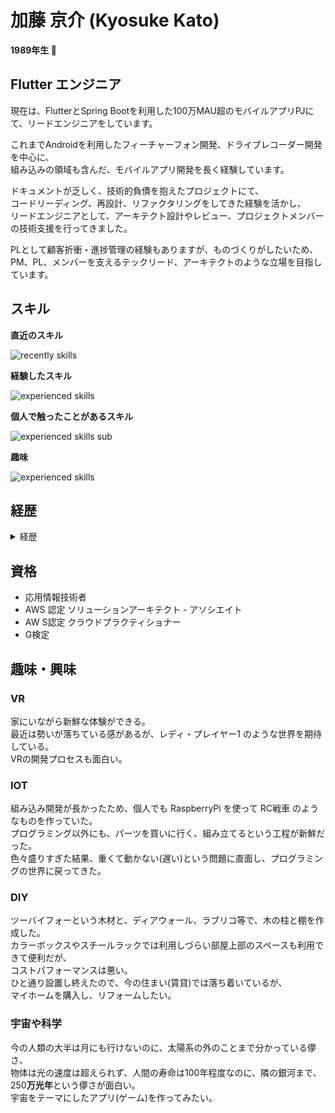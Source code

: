# 加藤 京介 (Kyosuke Kato)
**1989年生 🐍**

Flutter エンジニア
---
現在は、FlutterとSpring Bootを利用した100万MAU超のモバイルアプリPJにて、リードエンジニアをしています。

これまでAndroidを利用したフィーチャーフォン開発、ドライブレコーダー開発を中心に、  
組み込みの領域も含んだ、モバイルアプリ開発を長く経験しています。  

ドキュメントが乏しく、技術的負債を抱えたプロジェクトにて、  
コードリーディング、再設計、リファクタリングをしてきた経験を活かし、  
リードエンジニアとして、アーキテクト設計やレビュー、プロジェクトメンバーの技術支援を行ってきました。  

PLとして顧客折衝・進捗管理の経験もありますが、ものづくりがしたいため、  
PM、PL、メンバーを支えるテックリード、アーキテクトのような立場を目指しています。

## スキル

**直近のスキル**

<img alt="recently skills" src="https://skillicons.dev/icons?perline=6&i=flutter,spring,firebase,aws,git,github" />

**経験したスキル**

<img alt="experienced skills" src="https://skillicons.dev/icons?perline=6&i=androidstudio,java,kotlin,swift" />

**個人で触ったことがあるスキル**

<img alt="experienced skills sub" src="https://skillicons.dev/icons?perline=6&i=ts,js,nodejs,react" />

**趣味**

<img alt="experienced skills" src="https://skillicons.dev/icons?perline=8&i=raspberrypi,unity,unreal" />


## 経歴

<details>

<summary>経歴</summary>

> **中古車検索アプリ開発 （2023/03～現在）**
> - **リードエンジニア**
> - Flutter, Spring Boot, firebase, aws
> - Flutterアプリの設計、開発、運用保守
> - Spring Boot(Java)アプリの設計、開発、運用保守
> - フレームワーク(flutter, spring boot)のバージョンアップ作業
> - プロジェクトメンバーの設計レビュー、コードレビュー、技術相談  
> - アプリのリリース、ブランチの管理
> - リリースプロセス等の改善活動
>  
>  100万MAU超のアプリのFlutterリプレイスに中盤から開発者として参画。  
>  初回リリースを迎えた後は、運用保守のリードエンジニア(テックリード)として、  
>  モバイル(Flutter)、サーバ(Spring Boot)双方の開発および、  
>  10名程度のメンバーのコードレビューや設計相談などに従事。
>  改修の積重ねで蓄積した技術的負債の解消にも取り組んでいる。  
>  💡 フリーランス初案件🧳だが、働き方は、良くも悪くもサラリーマン自体と変わっていない！  

> **アルバムアプリ開発 （2022/04～2023/01: 10ヶ月）**
> - **プロジェクトリーダー**
> - Flutter, firebase, GCP
> - 受注元(顧客)や外部チームとの折衝
> - 要件定義・見積り・設計・開発・テスト
> - 5名程度のプロジェクトメンバー管理
> - 設計レビュー、コードレビュー
> - 若手メンバーの教育担当
>  
>  Flutter製の新規プロジェクトにPLとして従事。  
>  PMが多忙であったり、メンバーに若手が多かったため、  
>  顧客折衝から設計開発、メンバーフォローまで幅広く対応。  
>  
>  💡 貴重な経験ではあったが、人の管理が中心となり、  
>  💡 技術に触れる機会が減ってしまったため、独立。  

> **ドライブレコーダー開発 （2018/04～2022/03: 48ヶ月）**
> - **リードエンジニア**
> - Android Java, C++, AWS(IOT), Kotlin, Swift
> - 受注元(顧客)との折衝
> - 基本設計~テスト、運用保守
> - チームメンバーの育成、業務効率化
>  
>  Android OS を搭載したドライブレコーダー開発。  
>  他社が開発したアプリの保守および、設計見直しによるリプレイス。  
>  他社中心の小規模スタートだったが、問題解決のスキルが評価され、  
>  最終的にはシステム全般を自社で担当した。
>  システム全体像を理解し、急なインシデントにも素早く対応することで貢献した。  
>  カメラ・センサー・独自のOTAシステム、IOTデータをAWSに連携する等の知識を習得。  
>  運用としてリリースプロセスの改善などにも貢献した。  
>  
>  💡 技術的負債や車載器という難しさもある中、地道な努力で信頼を獲得し仕事を拡大していくという、  
>  💡 良い体験ができたプロジェクトだった。Android の開発ならもう困らないだろうと思っていたが、  
>  💡 Kotlinがメイン言語となってしまった。流石にすべてを Kotlin に書き換えとはならず、  
>  💡 1つのプロジェクトに長く従事することのメリットと難しさを感じた。   

> **メーラーアプリ開発 （2017/12～2018/03: 4ヶ月）**
> - **プログラマ**
> - Xamarin(C#)
> - 機能開発, 不具合修正
>  
>  スマートフォンにプリインストールされているメーラーの開発。  
>  クロスプラットフォーム開発・スクラム開発という新鮮な経験ができた。  
>  クロスプラットフォーム開発のメリットとデメリット、CI・CDの知識を学んだ。  
>  
>  💡 CI・CDが綺麗に回っているプロジェクトで、理想の形として記憶しているが、  
>  💡 このプロジェクトなりに問題は抱えていたので、プロジェクト運営の難しさを感じた。  

> **Androidフォーチャーフォン開発 （2015/11～2017/11: 25ヶ月）**
> - **プログラマ**
> - Android Java, C++, Ubuntu
> - ブラウザアプリ(Java)の改修
> - Chromiumブラウザ(C++)の改修
> - 複数のユーティリティアプリの改修
>  
>  Android搭載の携帯電話(フィーチャーフォン)のアプリ開発。  
>  AOSPという巨大なOSSに搭載されているスマートフォン向けのアプリケーションを  
>  ガラケー(携帯電話)向けに改修するプロジェクトに従事。  
>  通常のAndroidアプリ開発では経験できないOS本体の改修や、  
>  ChromeブラウザのベースとなっているChromiumの改修を担当。  
>  Ubuntu上でビルドを行うためLinuxの基本知識や、Androidのファームウェアの関する知識を習得。  
>  
>  💡 Java開発から突然C++の開発になっても柔軟に対応でき、他言語学習の自信がついた。  
>  💡 当時は個人でもAOSPをビルド、端末に書き込み、OS内部の動きを勉強していた。  

> **デジタルカメラ・スマホ連携アプリ （2015/06～2015/10: 25ヶ月）**
> - **プログラマ**
> - Android Java, Objective C,
>  
>  デジタルカメラを連携するAndroid・iOSのアプリ開発。  
>  社会人として初めての業務であったため、基本的なUI開発やロジック作成を担当。
>  BlueToothで通信を行うため、開発に必要な知識も習得した。  
>  
>  💡 当時は Eclipse にプラグインを入れて Android開発をしていた。  
>  💡 Bluetoothの知識は Raspberry Piで遊んだ際に参考になった。  

## 学歴

> **専門学校 HAL名古屋 高度情報処理学科4年制 （2015/04 卒業）**
> - HTML, CSS, Javascrpitのフロント開発
> - C言語の基礎
> - Java, PHP, C# での Web開発
> - ネットワークの基礎知識
>  
>  複数の言語でECサイト等構築していたが、ブラウザベースのUIに飽きていたころ、  
>  個人でAndroid開発に触れ、タッチ操作に新鮮味を感じて没頭。  
>  その翌年カリキュラムの1つとなったが、卒業制作などでもAndroidアプリを作成し、  
>  モバイルアプリ開発者として就職。  


> **南山大学 法律学部**
>  中学・高校と自作PCやホームページ等、コンピュータ・ITを趣味としていたものの、  
>  文系の人生を送っていたため、法律学部に入学。  
>  
>  所属していた少林寺拳法部にて、新入生歓迎会のためのホームページがなかったため作成し、  
>  合わせてOBの方々とやりとりする掲示板などを導入。  
>  それなりに感謝され、趣味でやっていた好きな事が仕事にできることに気づく。  
>  ITについて詳細に学ぶため、専門学校に入学。  

</details>

## 資格
- 応用情報技術者
- AWS 認定 ソリューションアーキテクト - アソシエイト
- AW S認定 クラウドプラクティショナー
- G検定

## 趣味・興味
### VR 
家にいながら新鮮な体験ができる。  
最近は勢いが落ちている感があるが、レディ・プレイヤー1 のような世界を期待している。  
VRの開発プロセスも面白い。  

### IOT 
組み込み開発が長かったため、個人でも RaspberryPi を使って RC戦車 のようなものを作っていた。  
プログラミング以外にも、パーツを買いに行く、組み立てるという工程が新鮮だった。  
色々盛りすぎた結果、重くて動かない(遅い)という問題に直面し、プログラミングの世界に戻ってきた。

### DIY
ツーバイフォーという木材と、ディアウォール、ラブリコ等で、木の柱と棚を作成した。  
カラーボックスやスチールラックでは利用しづらい部屋上部のスペースも利用できて便利だが、  
コストパフォーマンスは悪い。  
ひと通り設置し終えたので、今の住まい(賃貸)では落ち着いているが、  
マイホームを購入し、リフォームしたい。  

### 宇宙や科学
今の人類の大半は月にも行けないのに、太陽系の外のことまで分かっている儚さ、  
物体は光の速度は超えられず、人間の寿命は100年程度なのに、隣の銀河まで、250**万光年**という儚さが面白い。  
宇宙をテーマにしたアプリ(ゲーム)を作ってみたい。  

